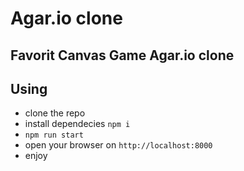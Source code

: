# Agar.io clone

## Favorit Canvas Game Agar.io clone

## Using
 - clone the repo
 - install dependecies `npm i`
 - `npm run start` 
 - open your browser on `http://localhost:8000`
 - enjoy